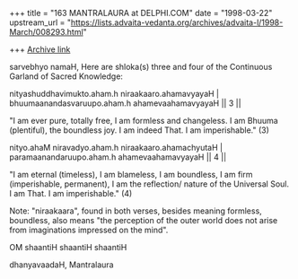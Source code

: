 +++
title = "163 MANTRALAURA at DELPHI.COM"
date = "1998-03-22"
upstream_url = "https://lists.advaita-vedanta.org/archives/advaita-l/1998-March/008293.html"

+++
[Archive link](https://lists.advaita-vedanta.org/archives/advaita-l/1998-March/008293.html)

sarvebhyo namaH,
  Here are shloka(s) three and four of the
Continuous Garland of Sacred Knowledge:

  nityashuddhavimukto.aham.h
niraakaaro.ahamavyayaH |
  bhuumaanandasvaruupo.aham.h
ahamevaahamavyayaH || 3 ||

  "I am ever pure, totally free, I am
formless and changeless. I am Bhuuma
(plentiful), the boundless joy. I am
indeed That. I am imperishable." (3)

  nityo.ahaM niravadyo.aham.h
niraakaaro.ahamachyutaH |
  paramaanandaruupo.aham.h
ahamevaahamavyayaH || 4 ||

  "I am eternal (timeless), I am blameless,
I am boundless, I am firm (imperishable,
permanent), I am the reflection/ nature of
the Universal Soul. I am That. I am
imperishable." (4)

Note:  "niraakaara", found in both verses,
besides meaning formless, boundless, also
means "the perception of the outer world
does not arise from imaginations impressed
on the mind".

OM shaantiH shaantiH shaantiH

dhanyavaadaH,
  Mantralaura

